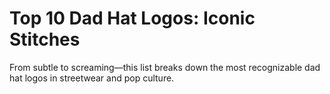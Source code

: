 # Top 10 Dad Hat Logos: Iconic Stitches

From subtle to screaming—this list breaks down the most recognizable dad hat logos in streetwear and pop culture.
